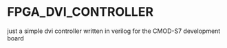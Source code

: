 # FPGA_DVI_CONTROLLER
just a simple dvi controller written in verilog for the CMOD-S7 development board
